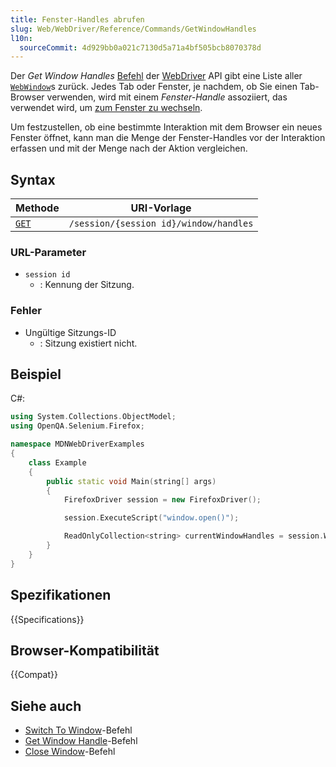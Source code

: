 ```yaml
---
title: Fenster-Handles abrufen
slug: Web/WebDriver/Reference/Commands/GetWindowHandles
l10n:
  sourceCommit: 4d929bb0a021c7130d5a71a4bf505bcb8070378d
---
```


Der _Get Window Handles_ [Befehl](/de/docs/Web/WebDriver/Command) der [WebDriver](/de/docs/Web/WebDriver) API gibt eine Liste aller [`WebWindow`](/de/docs/Web/WebDriver/WebWindow)s zurück. Jedes Tab oder Fenster, je nachdem, ob Sie einen Tab-Browser verwenden, wird mit einem _Fenster-Handle_ assoziiert, das verwendet wird, um [zum Fenster zu wechseln](/de/docs/Web/WebDriver/Commands/SwitchToWindow).

Um festzustellen, ob eine bestimmte Interaktion mit dem Browser ein neues Fenster öffnet, kann man die Menge der Fenster-Handles vor der Interaktion erfassen und mit der Menge nach der Aktion vergleichen.

## Syntax

| Methode                                          | URI-Vorlage                            |
| ------------------------------------------------ | -------------------------------------- |
| [`GET`](/de/docs/Web/HTTP/Reference/Methods/GET) | `/session/{session id}/window/handles` |

### URL-Parameter

- `session id`
  - : Kennung der Sitzung.

### Fehler

- Ungültige Sitzungs-ID
  - : Sitzung existiert nicht.

## Beispiel

C#:

```cpp
using System.Collections.ObjectModel;
using OpenQA.Selenium.Firefox;

namespace MDNWebDriverExamples
{
    class Example
    {
        public static void Main(string[] args)
        {
            FirefoxDriver session = new FirefoxDriver();

            session.ExecuteScript("window.open()");

            ReadOnlyCollection<string> currentWindowHandles = session.WindowHandles;
        }
    }
}
```

## Spezifikationen

{{Specifications}}

## Browser-Kompatibilität

{{Compat}}

## Siehe auch

- [Switch To Window](/de/docs/Web/WebDriver/Commands/SwitchToWindow)-Befehl
- [Get Window Handle](/de/docs/Web/WebDriver/Commands/GetWindowHandle)-Befehl
- [Close Window](/de/docs/Web/WebDriver/Reference/Commands/CloseWindow)-Befehl
